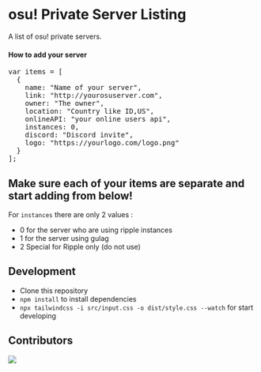# osu! Private Server Listing

A list of osu! private servers.

#### How to add your server

<pre>
var items = [
  {
    name: "Name of your server",
    link: "http://yourosuserver.com",
    owner: "The owner",
    location: "Country like ID,US",
    onlineAPI: "your online users api",
    instances: 0,
    discord: "Discord invite",
    logo: "https://yourlogo.com/logo.png"
  }
];
</pre>

## Make sure each of your items are separate and start adding from below!

For `instances` there are only 2 values :
- 0 for the server who are using ripple instances
- 1 for the server using gulag
- 2 Special for Ripple only (do not use)

## Development

- Clone this repository
- `npm install` to install dependencies
- `npx tailwindcss -i src/input.css -o dist/style.css --watch` for start developing

## Contributors

<a href="https://github.com/troke12/osu-server-list/graphs/contributors">
  <img src="https://contrib.rocks/image?repo=troke12/osu-server-list" />
</a>
